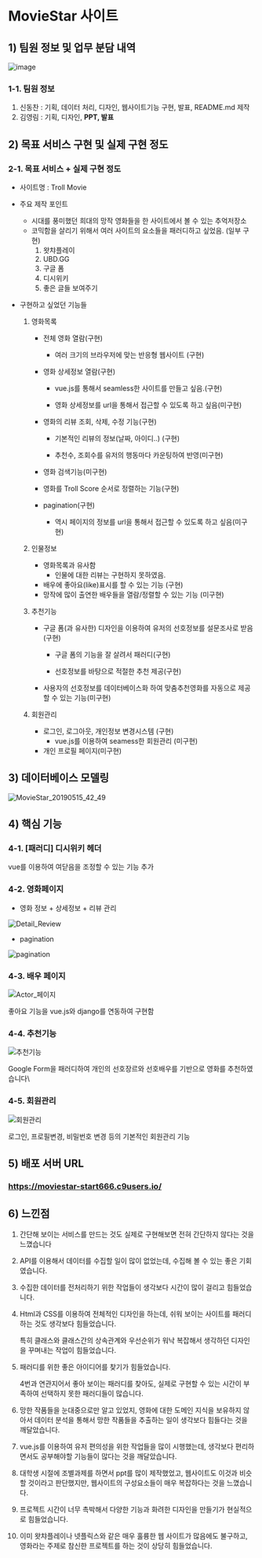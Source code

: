 # MovieStar 사이트

## 1) 팀원 정보 및 업무 분담 내역

![image](https://user-images.githubusercontent.com/37765338/57835807-59955900-77fa-11e9-845f-9b697ee27d18.png)

### 1-1. 팀원 정보

1. 신동찬 : 기획, 데이터 처리, 디자인, 웹사이트기능 구현, 발표, README.md 제작
2. 김영림 : 기획, 디자인, **PPT, 발표**

## 2) 목표 서비스 구현 및 실제 구현 정도

### 2-1. 목표 서비스  + 실제 구현 정도

* 사이트명 : Troll Movie

* 주요 제작 포인트 

  * 시대를 풍미했던 희대의 망작 영화들을 한 사이트에서 볼 수 있는 추억저장소
  * 코믹함을 살리기 위해서 여러 사이트의 요소들을 패러디하고 싶었음. (일부 구현)
    1. 왓챠플레이
    2. UBD.GG
    3. 구글 폼
    4. 디시위키
    5. 좋은 글들 보여주기

* 구현하고 싶었던 기능들

  1. 영화목록

     * 전체 영화 열람(구현)

       * 여러 크기의 브라우저에 맞는 반응형 웹사이트 (구현)

     * 영화 상세정보 열람(구현)

       * vue.js를 통해서 seamless한 사이트를 만들고 싶음.(구현)

       * 영화 상세정보를 url을 통해서 접근할 수 있도록 하고 싶음(미구현)

     * 영화의 리뷰 조회, 삭제, 수정 기능(구현)

       * 기본적인 리뷰의 정보(날짜, 아이디..) (구현)

       * 추천수, 조회수를 유저의 행동마다 카운팅하여 반영(미구현)

     * 영화 검색기능(미구현)

     * 영화를 Troll Score 순서로 정렬하는 기능(구현)

     * pagination(구현)

       * 역시 페이지의 정보를 url을 통해서 접근할 수 있도록 하고 싶음(미구현)

  2. 인물정보

     * 영화목록과 유사함
       * 인물에 대한 리뷰는 구현하지 못하였음.
     * 배우에 좋아요(like)표시를 할 수 있는 기능 (구현)
     * 망작에 많이 출연한 배우들을 열람/정렬할 수 있는 기능 (미구현)

  3. 추천기능

     * 구글 폼(과 유사한) 디자인을 이용하여 유저의 선호정보를 설문조사로 받음(구현)

       * 구글 폼의 기능을 잘 살려서 패러디(구현)

       * 선호정보를 바탕으로 적절한 추천 제공(구현)

     * 사용자의 선호정보를 데이터베이스화 하여 맞춤추천영화를 자동으로 제공할 수 있는 기능(미구현)

  4. 회원관리

     * 로그인, 로그아웃, 개인정보 변경시스템 (구현)
       * vue.js를 이용하여 seamess한 회원관리 (미구현)
     * 개인 프로필 페이지(미구현)

## 3) 데이터베이스 모델링

![MovieStar_20190515_42_49](https://user-images.githubusercontent.com/37765338/57835808-5a2def80-77fa-11e9-9e02-01ae2095c428.png)

## 4) 핵심 기능

### 4-1. [패러디] 디시위키 헤더



vue를 이용하여 여닫음을 조정할 수 있는 기능 추가

### 4-2. 영화페이지

* 영화 정보 + 상세정보 + 리뷰 관리

![Detail_Review](https://user-images.githubusercontent.com/37765338/57835916-8d707e80-77fa-11e9-989f-e46df0010fd4.gif)

* pagination

![pagination](https://user-images.githubusercontent.com/37765338/57835825-5e5a0d00-77fa-11e9-81d5-21ca89d4e8bc.gif)

### 4-3. 배우 페이지

![Actor_페이지](https://user-images.githubusercontent.com/37765338/57835820-5dc17680-77fa-11e9-89c0-4de4cc4f69b9.gif)

좋아요 기능을 vue.js와 django를 연동하여 구현함

### 4-4. 추천기능

![추천기능](https://user-images.githubusercontent.com/37765338/57835823-5dc17680-77fa-11e9-8a62-70a3bf25ff74.gif)

Google Form을 패러디하여 개인의 선호장르와 선호배우를 기반으로 영화를 추천하였습니다\

### 4-5. 회원관리

![회원관리](https://user-images.githubusercontent.com/37765338/57835824-5e5a0d00-77fa-11e9-8ff6-3bc0158fa59d.gif)

로그인, 프로필변경, 비밀번호 변경 등의 기본적인 회원관리 기능

## 5) 배포 서버 URL

### https://moviestar-start666.c9users.io/

## 6) 느낀점

1. 간단해 보이는 서비스를 만드는 것도 실제로 구현해보면 전혀 간단하지 않다는 것을 느꼈습니다

2. API를 이용해서 데이터를 수집할 일이 많이 없었는데, 수집해 볼 수 있는 좋은 기회였습니다.

3. 수집한 데이터를 전처리하기 위한 작업들이 생각보다 시간이 많이 걸리고 힘들었습니다.

4. Html과 CSS를 이용하여 전체적인 디자인을 하는데, 쉬워 보이는 사이트를 패러디하는 것도 생각보다 힘들었습니다.

   특히 클래스와 클래스간의 상속관계와 우선순위가 워낙 복잡해서 생각하던 디자인을 꾸며내는 작업이 힘들었습니다.

5. 패러디를 위한 좋은 아이디어를 찾기가 힘들었습니다.

   4번과 연관지어서 좋아 보이는 패러디를 찾아도, 실제로 구현할 수 있는 시간이 부족하여 선택하지 못한 패러디들이 많습니다.

6. 망한 작품들을 눈대중으로만 알고 있었지, 영화에 대한 도메인 지식을 보유하지 않아서 데이터 분석을 통해서 망한 작품들을 추출하는 일이 생각보다 힘들다는 것을 깨달았습니다.

7. vue.js를 이용하여 유저 편의성을 위한 작업들을 많이 시행했는데, 생각보다 편리하면서도 공부해야할 기능들이 많다는 것을 깨달았습니다.

8. 대학생 시절에 조별과제를 하면서 ppt를 많이 제작했었고, 웹사이트도 이것과 비슷할 것이라고 판단했지만, 웹사이트의 구성요소들이 매우 복잡하다는 것을 느꼈습니다.

9. 프로젝트 시간이 너무 촉박해서 다양한 기능과 화려한 디자인을 만들기가 현실적으로 힘들었습니다.

10. 이미 왓챠플레이나 넷플릭스와 같은 매우 훌륭한 웹 사이트가 많음에도 불구하고, 영화라는 주제로 참신한 프로젝트를 하는 것이 상당히 힘들었습니다.

    
